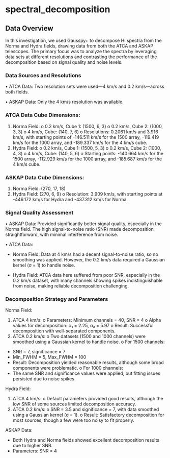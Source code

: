 # spectral_decomposition
## Data Overview
In this investigation, we used Gausspy+ to decompose HI spectra from the Norma and Hydra fields, drawing data from both the ATCA and ASKAP telescopes. The primary focus was to analyze the spectra by leveraging data sets at different resolutions and contrasting the performance of the decomposition based on signal quality and noise levels.
### Data Sources and Resolutions ###
•	ATCA Data: Two resolution sets were used—4 km/s and 0.2 km/s—across both fields.

•	ASKAP Data: Only the 4 km/s resolution was available.
### ATCA Data Cube Dimensions:
1.	Norma Field:
o	0.2 km/s, Cube 1: (1500, 6, 3)
o	0.2 km/s, Cube 2: (1000, 3, 3)
o	4 km/s, Cube: (140, 7, 6)
o	Resolutions: 0.2061 km/s and 3.916 km/s, with starting points of -146.511 km/s for the 1500 array, -119.419 km/s for the 1000 array, and -189.337 km/s for the 4 km/s cube.
2.	Hydra Field:
o	0.2 km/s, Cube 1: (1500, 5, 3)
o	0.2 km/s, Cube 2: (1000, 4, 3)
o	4 km/s, Cube: (140, 5, 6)
o	Starting points: -140.664 km/s for the 1500 array, -112.929 km/s for the 1000 array, and -185.687 km/s for the 4 km/s cube.
### ASKAP Data Cube Dimensions:
1.	Norma Field: (270, 17, 18)
2.	Hydra Field: (270, 6, 9)
o	Resolution: 3.909 km/s, with starting points at -446.172 km/s for Hydra and -437.312 km/s for Norma.
### Signal Quality Assessment
•	ASKAP Data: Provided significantly better signal quality, especially in the Norma field. The high signal-to-noise ratio (SNR) made decomposition straightforward, with minimal interference from noise.

•	ATCA Data:
-	Norma Field: Data at 4 km/s had a decent signal-to-noise ratio, so no smoothing was applied. However, the 0.2 km/s data required a Gaussian kernel (σ = 1) to handle noise.

-	Hydra Field: ATCA data here suffered from poor SNR, especially in the 0.2 km/s dataset, with many channels showing spikes indistinguishable from noise, making reliable decomposition challenging.
### Decomposition Strategy and Parameters
Norma Field:
1.	ATCA 4 km/s:
o	Parameters: Minimum channels = 40, SNR = 4
o	Alpha values for decomposition: α₁ = 2.25, α₂ = 5.97
o	Result: Successful decomposition with well-separated components.
2.	ATCA 0.2 km/s:
o	Two datasets (1500 and 1000 channels) were smoothed using a Gaussian kernel to handle noise.
o	For 1500 channels:
-	SNR = 7, significance = 7
-	Min_FWHM = 5, Max_FWHM = 100
-	Result: Decomposition yielded reasonable results, although some broad components were problematic.
o	For 1000 channels:
-	The same SNR and significance values were applied, but fitting issues persisted due to noise spikes.

Hydra Field:
1.	ATCA 4 km/s:
o	Default parameters provided good results, although the low SNR of some sources limited decomposition accuracy.
2.	ATCA 0.2 km/s:
o	SNR = 3.5 and significance = 7, with data smoothed using a Gaussian kernel (σ = 1).
o	Result: Satisfactory decomposition for most sources, though a few were too noisy to fit properly.

ASKAP Data:
-	Both Hydra and Norma fields showed excellent decomposition results due to higher SNR.
-	Parameters: SNR = 4

